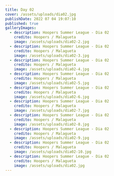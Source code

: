 ```yaml
---
title: Day 02
cover: /assets/uploads/dia02.jpg
publishDate: 2022 07 04 19:07:10
published: true
galleryImages:
  - description: Hoopers Summer League - Dia 02
    credito: Hoopers / Malagueta
    image: /assets/uploads/dia02-2.jpg
  - description: Hoopers Summer League - Dia 02
    credito: Hoopers / Malagueta
    image: /assets/uploads/dia02-3.jpg
  - description: Hoopers Summer League - Dia 02
    credito: Hoopers / Malagueta
    image: /assets/uploads/dia02-4.jpg
  - description: Hoopers Summer League - Dia 02
    credito: Hoopers / Malagueta
    image: /assets/uploads/dia02-5.jpg
  - description: Hoopers Summer League - Dia 02
    credito: Hoopers / Malagueta
    image: /assets/uploads/dia02-6.jpg
  - description: Hoopers Summer League - Dia 02
    credito: Hoopers / Malagueta
    image: /assets/uploads/dia02-7.jpg
  - description: Hoopers Summer League - Dia 02
    credito: Hoopers / Malagueta
    image: /assets/uploads/dia02-8.jpg
  - description: Hoopers Summer League - Dia 02
    credito: Hoopers / Malagueta
    image: /assets/uploads/dia02-9.jpg
  - description: Hoopers Summer League - Dia 02
    credito: Hoopers / Malagueta
    image: /assets/uploads/dia02-10.jpg
  - description: Hoopers Summer League - Dia 02
    credito: Hoopers / Malagueta
    image: /assets/uploads/dia02.jpg
---
```

